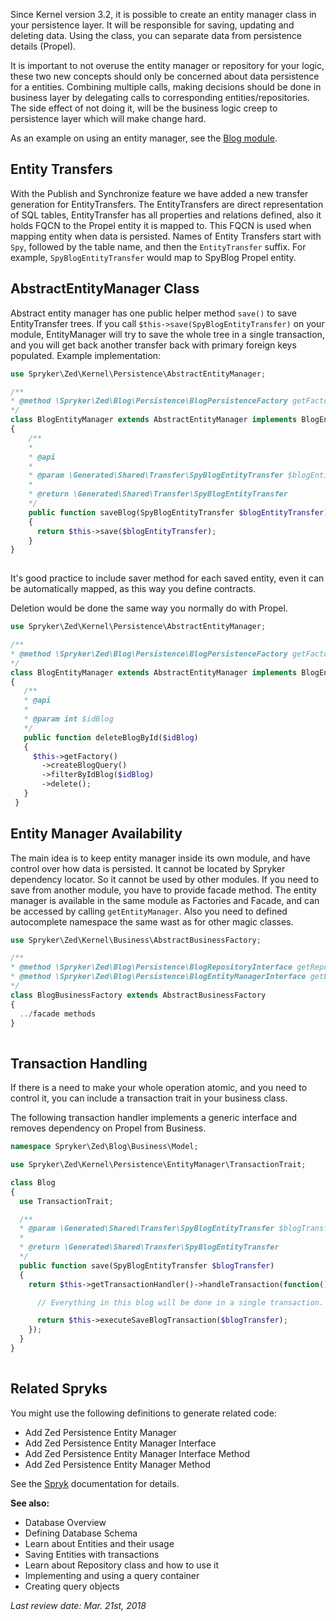 Since Kernel version 3.2, it is possible to create an entity manager class in your persistence layer. It will be responsible for saving, updating and deleting data. Using the class, you can separate data from persistence details (Propel).

It is important to not overuse the entity manager or repository for your logic, these two new concepts should only be concerned about data persistence for a entities. Combining multiple calls, making decisions should be done in business layer by delegating calls to corresponding entities/repositories. The side effect of not doing it, will be the business logic creep to persistence layer which will make change hard.

As an example on using an entity manager, see the [Blog module](https://github.com/spryker/blog-example).

## Entity Transfers

With the Publish and Synchronize feature we have added a new transfer generation for EntityTransfers. The EntityTransfers are direct representation of SQL tables, EntityTransfer has all properties and relations defined, also it holds FQCN to the Propel entity it is mapped to. This FQCN is used when mapping entity when data is persisted. Names of Entity Transfers start with `Spy`, followed by the table name, and then the `EntityTransfer` suffix. For example, `SpyBlogEntityTransfer` would map to SpyBlog Propel entity.

## AbstractEntityManager Class

Abstract entity manager has one public helper method `save()` to save EntityTransfer trees. If you call `$this->save(SpyBlogEntityTransfer)` on your module, EntityManager will try to save the whole tree in a single transaction, and you will get back another transfer back with primary foreign keys populated. Example implementation:

```php
use Spryker\Zed\Kernel\Persistence\AbstractEntityManager;

/**
* @method \Spryker\Zed\Blog\Persistence\BlogPersistenceFactory getFactory()
*/
class BlogEntityManager extends AbstractEntityManager implements BlogEntityManagerInterface, EntityManagerInterface
{
    /**
    *
    * @api
    *
    * @param \Generated\Shared\Transfer\SpyBlogEntityTransfer $blogEntityTransfer
    *
    * @return \Generated\Shared\Transfer\SpyBlogEntityTransfer
    */
    public function saveBlog(SpyBlogEntityTransfer $blogEntityTransfer)
    {
      return $this->save($blogEntityTransfer);
    }
}
    	
```

It's good practice to include saver method for each saved entity, even it can be automatically mapped, as this way you define contracts.



Deletion would be done the same way you normally do with Propel.

```php
use Spryker\Zed\Kernel\Persistence\AbstractEntityManager;

/**
* @method \Spryker\Zed\Blog\Persistence\BlogPersistenceFactory getFactory()
*/
class BlogEntityManager extends AbstractEntityManager implements BlogEntityManagerInterface, EntityManagerInterface
{
   /**
   * @api
   *
   * @param int $idBlog
   */
   public function deleteBlogById($idBlog)
   {
     $this->getFactory()
       ->createBlogQuery()
       ->filterByIdBlog($idBlog)
       ->delete();
   }
 }
```



## Entity Manager Availability

The main idea is to keep entity manager inside its own module, and have control over how data is persisted. It cannot be located by Spryker dependency locator. So it cannot be used by other modules. If you need to save from another module, you have to provide facade method. The entity manager is available in the same module as Factories and Facade, and can be accessed by calling `getEntityManager`. Also you need to defined autocomplete namespace the same wast as for other magic classes.

```php
use Spryker\Zed\Kernel\Business\AbstractBusinessFactory;

/**
* @method \Spryker\Zed\Blog\Persistence\BlogRepositoryInterface getRepository()
* @method \Spryker\Zed\Blog\Persistence\BlogEntityManagerInterface getEntityManager()
*/
class BlogBusinessFactory extends AbstractBusinessFactory
{
  ../facade methods
}
    
```



## Transaction Handling

If there is a need to make your whole operation atomic, and you need to control it, you can include a transaction trait in your business class.

The following transaction handler implements a generic interface and removes dependency on Propel from Business.

```php
namespace Spryker\Zed\Blog\Business\Model;

use Spryker\Zed\Kernel\Persistence\EntityManager\TransactionTrait;

class Blog
{
  use TransactionTrait;

  /**
  * @param \Generated\Shared\Transfer\SpyBlogEntityTransfer $blogTransfer
  *
  * @return \Generated\Shared\Transfer\SpyBlogEntityTransfer
  */
  public function save(SpyBlogEntityTransfer $blogTransfer)
  {
    return $this->getTransactionHandler()->handleTransaction(function() use($blogTransfer) {

      // Everything in this blog will be done in a single transaction.

      return $this->executeSaveBlogTransaction($blogTransfer);
    });
  }
}
  
```



## Related Spryks

You might use the following definitions to generate related code:

* Add Zed Persistence Entity Manager
* Add Zed Persistence Entity Manager Interface
* Add Zed Persistence Entity Manager Interface Method
* Add Zed Persistence Entity Manager Method

See the [Spryk](https://documentation.spryker.com/capabilities/development/development_tools/spryk-201903.htm) documentation for details.

 

**See also:**

* Database Overview
* Defining Database Schema
* Learn about Entities and their usage
* Saving Entities with transactions
* Learn about Repository class and how to use it
* Implementing and using a query container
* Creating query objects

 *Last review date: Mar. 21st, 2018* <!-- by Aurimas Ličkus -->